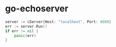go-echoserver
===============

```go
server := &Server{Host: "localhost", Port: 8888}
err := server.Run()
if err != nil {
    panic(err)
}
```
